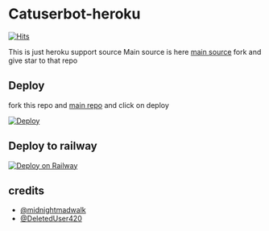# Catuserbot-heroku
[![Hits](https://hits.seeyoufarm.com/api/count/incr/badge.svg?url=https%3A%2F%2Fgithub.com%2FMr-confused%2Fnekopack&count_bg=%2379C83D&title_bg=%23555555&icon=&icon_color=%23E7E7E7&title=hits&edge_flat=false)](https://hits.seeyoufarm.com)

This is just heroku support source 
Main source is here [main source](https://github.com/sandy1709/catuserbot) fork and give star to that repo 

## Deploy

fork this repo and [main repo](https://github.com/sandy1709/catuserbot) and click on deploy

[![Deploy](https://www.herokucdn.com/deploy/button.svg)](https://heroku.com/deploy)

## Deploy to railway
[![Deploy on Railway](https://railway.app/button.svg)](https://railway.app/new/template?template=https%3A%2F%2Fgithub.com%2Fiammido%2Fnekopack&envs=ALIVE_NAME%2CAPI_HASH%2CAPP_ID%2CHEROKU_API_KEY%2CSTRING_SESSION%2CTG_BOT_TOKEN&ALIVE_NAMEDesc=give+your+name&API_HASHDesc=Get+this+value+from+my.telegram.org%21+Please+do+not+steal&APP_IDDesc=Get+this+value+from+my.telegram.org%21+Please+do+not+steal&HEROKU_API_KEYDesc=Required+for+updating+the+bot+and+other+stuff+get+it+from+https%3A%2F%2Fdashboard.heroku.com%2Faccount&STRING_SESSIONDesc=YOUR+app+nameGet+this+value+by+running+python3+telesetup.py+locally+or+https%3A%2F%2Fgeneratestringsession.sandeep1709.repl.run+&TG_BOT_TOKENDesc=Needed+for+inline+buttons+maker.+Make+a+bot+at+http%3A%2F%2Ftelegram.dog%2FBotFather+and+get+the+token+of+your+bot.Worth+it.+Get+it.&referralCode=https://railway.app?referralCode=_C3xQi)
## credits
   - [@midnightmadwalk](https://t.me/midnightmadwalk)
   - [@DeletedUser420](https://t.me/DeletedUser420)
